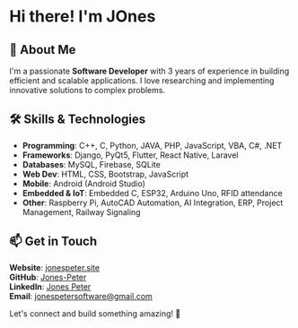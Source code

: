 # Hi there! I'm JOnes

## 🚀 About Me 
I'm a passionate **Software Developer** with 3 years of experience in building efficient and scalable applications. I love researching and implementing innovative solutions to complex problems.  

## 🛠 Skills & Technologies  
- **Programming**: C++, C, Python, JAVA, PHP, JavaScript, VBA, C#, .NET  
- **Frameworks**: Django, PyQt5, Flutter, React Native, Laravel  
- **Databases**: MySQL, Firebase, SQLite  
- **Web Dev**: HTML, CSS, Bootstrap, JavaScript  
- **Mobile**: Android (Android Studio)  
- **Embedded & IoT**: Embedded C, ESP32, Arduino Uno, RFID attendance  
- **Other**: Raspberry Pi, AutoCAD Automation, AI Integration, ERP, Project Management, Railway Signaling  
## 📫 Get in Touch
**Website**: [jonespeter.site](https://jonespeter.site)  
**GitHub**: [Jones-Peter](https://github.com/Jones-peter)  
**LinkedIn**: [Jones Peter](https://www.linkedin.com/in/jones-peter-121157221/)  
**Email**: [jonespetersoftware@gmail.com](mailto:jonespetersoftware@gmail.com)  

Let's connect and build something amazing! 🚀


<!---
Jones-peter/Jones-peter is a ✨ special ✨ repository because its `README.md` (this file) appears on your GitHub profile.
You can click the Preview link to take a look at your changes.
--->
